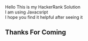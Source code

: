 Hello This is my HackerRank Solution <br>
I am using Javacsript <br>
I hope you find it helpful after seeing it<br>

<h2>Thanks For Coming
